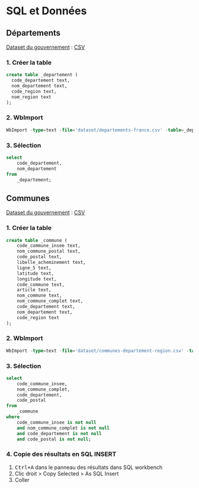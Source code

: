 # SQL et Données

## Départements

[Dataset du gouvernement](https://www.data.gouv.fr/fr/datasets/communes-de-france-base-des-codes-postaux/) : [CSV](dataset/departements-france.csv)

### 1. Créer la table

```sql
create table _departement (
  code_departement text,
  nom_departement text,
  code_region text,
  nom_region text
);
```

### 2. WbImport

```sql
WbImport -type=text -file='dataset/departements-france.csv' -table=_departement -emptyStringIsNull -header -delimiter=','
```

### 3. Sélection

```sql
select
    code_departement,
    nom_departement
from
    _departement;
```

## Communes

[Dataset du gouvernement](https://www.data.gouv.fr/fr/datasets/communes-de-france-base-des-codes-postaux/) : [CSV](dataset/communes-departement-region.csv)

### 1. Créer la table

```sql
create table _commune (
    code_commune_insee text,
    nom_commune_postal text,
    code_postal text,
    libelle_acheminement text,
    ligne_5 text,
    latitude text,
    longitude text,
    code_commune text,
    article text,
    nom_commune text,
    nom_commune_complet text,
    code_departement text,
    nom_departement text,
    code_region text
);
```

### 2. WbImport

```sql
WbImport -type=text -file='dataset/communes-departement-region.csv' -table=_commune -emptyStringIsNull -header -delimiter=','
```

### 3. Sélection

```sql
select
    code_commune_insee,
    nom_commune_complet,
    code_departement,
    code_postal
from
    _commune
where
    code_commune_insee is not null
    and nom_commune_complet is not null
    and code_departement is not null
    and code_postal is not null;
```

### 4. Copie des résultats en SQL INSERT

1. <kbd>Ctrl+A</kbd> dans le panneau des résultats dans SQL workbench
2. Clic droit > Copy Selected > As SQL Insert
3. Coller
